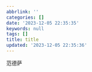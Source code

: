 ```yaml
---
abbrlink: ''
categories: []
date: '2023-12-05 22:35:35'
keywords: null
tags: []
title: title
updated: '2023-12-05 22:35:36'
---
```

范德萨
